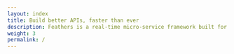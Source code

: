 ```yaml
---
layout: index
title: Build better APIs, faster than ever
description: Feathers is a real-time micro-service framework built for developers that need to ship maintainable code, fast.
weight: 3
permalink: /
---
```


